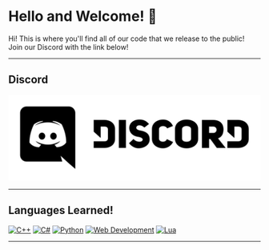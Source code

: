 # Hello and Welcome! 👋

Hi! This is where you'll find all of our code that we release to the public!  
Join our Discord with the link below!

---
## Discord
[![Discord](https://raw.githubusercontent.com/CrazyHackGUT/Discord/master/.github/Discord_Logo.png)](https://discord.gg/CxbFp5WCfp)

---
## Languages Learned!

[![C++](https://img.shields.io/badge/C++-00599C?style=flat&logo=c%2B%2B&logoColor=white)]()
[![C#](https://img.shields.io/badge/C%23-239120?style=flat&logo=c-sharp&logoColor=white)]()
[![Python](https://img.shields.io/badge/Python-3776AB?style=flat&logo=python&logoColor=white)]()
[![Web Development](https://img.shields.io/badge/Web%20Development-1572B6?style=flat&logo=html5&logoColor=white)]()
[![Lua](https://img.shields.io/badge/Lua-2C2D72?style=flat&logo=lua&logoColor=white)]()

---
